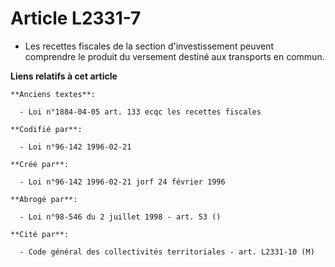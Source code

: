 # Article L2331-7

- Les recettes fiscales de la section d'investissement peuvent comprendre le produit du versement destiné aux transports en
commun.

**Liens relatifs à cet article**

	**Anciens textes**:

	  - Loi n°1884-04-05 art. 133 ecqc les recettes fiscales

	**Codifié par**:

	  - Loi n°96-142 1996-02-21

	**Créé par**:

	  - Loi n°96-142 1996-02-21 jorf 24 février 1996

	**Abrogé par**:

	  - Loi n°98-546 du 2 juillet 1998 - art. 53 ()

	**Cité par**:

	  - Code général des collectivités territoriales - art. L2331-10 (M)
